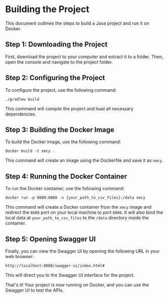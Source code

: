 # Building the Project

This document outlines the steps to build a Java project and run it on Docker.

## Step 1: Downloading the Project

First, download the project to your computer and extract it to a folder. Then, open the console and navigate to the project folder.

## Step 2: Configuring the Project

To configure the project, use the following command:

```
./gradlew build
```

This command will compile the project and load all necessary dependencies.

## Step 3: Building the Docker Image

To build the Docker image, use the following command:

```
docker build -t xmcy .
```

This command will create an image using the Dockerfile and save it as `xmcy`.

## Step 4: Running the Docker Container

To run the Docker container, use the following command:

```
docker run -p 8080:8080 -v {your_path_to_csv_files}:/data xmcy
```

This command will create a Docker container from the `xmcy` image and redirect the `8080` port on your local machine to port `8080`. It will also bind the local data at `your_path_to_csv_files` to the `/data` directory inside the container.

## Step 5: Opening Swagger UI

Finally, you can view the Swagger UI by opening the following URL in your web browser:

```
http://localhost:8080/swagger-ui/index.html#
```

This will direct you to the Swagger UI interface for the project.

That's it! Your project is now running on Docker, and you can use the Swagger UI to test the APIs.
